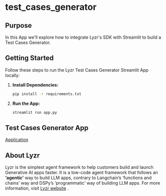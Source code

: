 # test_cases_generator

## Purpose

In this App we'll explore how to integrate Lyzr's SDK with Streamlit to build a Test Cases Generator.

## Getting Started

Follow these steps to run the Lyzr Test Cases Generator Streamlit App locally:

1. **Install Dependencies:**
   ```bash
   pip install -r requirements.txt

2. **Run the App:**
    ```bash
    streamlit run app.py

## Test Cases Generator App
[Application]()

## About Lyzr
Lyzr is the simplest agent framework to help customers build and launch Generative AI apps faster. It is a low-code agent framework that follows an **‘agentic’** way to build LLM apps, contrary to Langchain’s ‘functions and chains’ way and DSPy’s ‘programmatic’ way of building LLM apps. For more information, visit [Lyzr website](https://www.lyzr.ai/) .
